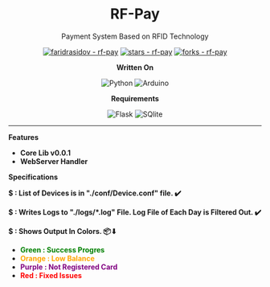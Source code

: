 <div align="center">
  <h1>RF-Pay</h1>
  <p>
    Payment System Based on RFID Technology
  </p>

<!-- Badges -->

<a href="https://github.com/faridrasidov/rf-pay" title="Go to GitHub repo"><img src="https://img.shields.io/static/v1?label=faridrasidov&message=rf-pay&color=purple&logo=github" alt="faridrasidov - rf-pay"></a>
<a href="https://github.com/faridrasidov/rf-pay"><img src="https://img.shields.io/github/stars/faridrasidov/rf-pay?style=social" alt="stars - rf-pay"></a>
<a href="https://github.com/faridrasidov/rf-pay"><img src="https://img.shields.io/github/forks/faridrasidov/rf-pay?style=social" alt="forks - rf-pay"></a>

**Written On**

![Python](https://img.shields.io/badge/Python-black?style=for-the-badge&logo=Python&logoColor=000&labelColor=fff)
![Arduino](https://img.shields.io/badge/Arduino-black?style=for-the-badge&logo=Arduino&logoColor=000&labelColor=fff)

**Requirements**

![Flask](https://img.shields.io/badge/Flask-black?style=for-the-badge&logo=Flask&logoColor=000&labelColor=fff)
![SQlite](https://img.shields.io/badge/sqlite-black?style=for-the-badge&logo=sqlite&logoColor=000&labelColor=fff)

</div>

****

**Features**

- **Core Lib v0.0.1**
- **WebServer Handler**

**Specifications**

**$ : List of Devices is in \"./conf/Device.conf\" file. ✔️**

**$ : Writes Logs to \"./logs/\*.log\" File. Log File of Each Day is Filtered Out. ✔️**

**$ : Shows Output In Colors. 📦⬇**
- **<span style="color:green">Green : Success Progres**
- **<span style="color:orange">Orange : Low Balance**
- **<span style="color:purple">Purple : Not Registered Card**
- **<span style="color:red">Red : Fixed Issues**